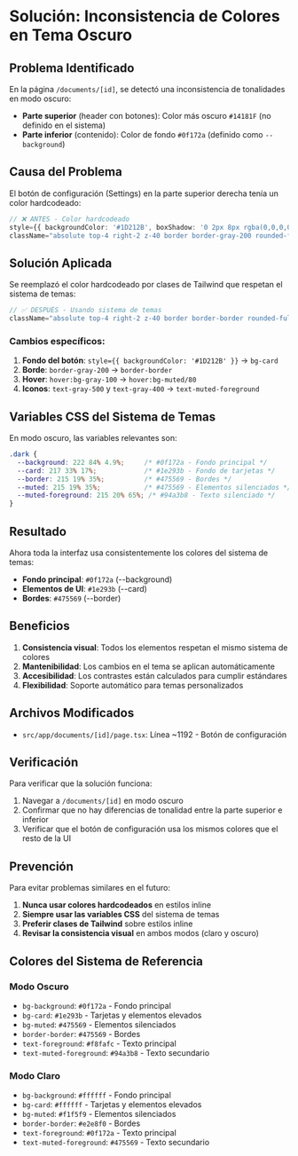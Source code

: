 # Solución: Inconsistencia de Colores en Tema Oscuro

## Problema Identificado

En la página `/documents/[id]`, se detectó una inconsistencia de tonalidades en modo oscuro:

- **Parte superior** (header con botones): Color más oscuro `#14181F` (no definido en el sistema)
- **Parte inferior** (contenido): Color de fondo `#0f172a` (definido como `--background`)

## Causa del Problema

El botón de configuración (Settings) en la parte superior derecha tenía un color hardcodeado:

```typescript
// ❌ ANTES - Color hardcodeado
style={{ backgroundColor: '#1D212B', boxShadow: '0 2px 8px rgba(0,0,0,0.10)' }}
className="absolute top-4 right-2 z-40 border border-gray-200 rounded-full shadow-lg p-2 hover:bg-gray-100 transition-all flex items-center gap-1"
```

## Solución Aplicada

Se reemplazó el color hardcodeado por clases de Tailwind que respetan el sistema de temas:

```typescript
// ✅ DESPUÉS - Usando sistema de temas
className="absolute top-4 right-2 z-40 border border-border rounded-full shadow-lg p-2 hover:bg-muted/80 transition-all flex items-center gap-1 bg-card"
```

### Cambios específicos:

1. **Fondo del botón**: `style={{ backgroundColor: '#1D212B' }}` → `bg-card`
2. **Borde**: `border-gray-200` → `border-border`
3. **Hover**: `hover:bg-gray-100` → `hover:bg-muted/80`
4. **Iconos**: `text-gray-500` y `text-gray-400` → `text-muted-foreground`

## Variables CSS del Sistema de Temas

En modo oscuro, las variables relevantes son:

```css
.dark {
  --background: 222 84% 4.9%;     /* #0f172a - Fondo principal */
  --card: 217 33% 17%;            /* #1e293b - Fondo de tarjetas */
  --border: 215 19% 35%;          /* #475569 - Bordes */
  --muted: 215 19% 35%;           /* #475569 - Elementos silenciados */
  --muted-foreground: 215 20% 65%; /* #94a3b8 - Texto silenciado */
}
```

## Resultado

Ahora toda la interfaz usa consistentemente los colores del sistema de temas:

- **Fondo principal**: `#0f172a` (--background)
- **Elementos de UI**: `#1e293b` (--card)
- **Bordes**: `#475569` (--border)

## Beneficios

1. **Consistencia visual**: Todos los elementos respetan el mismo sistema de colores
2. **Mantenibilidad**: Los cambios en el tema se aplican automáticamente
3. **Accesibilidad**: Los contrastes están calculados para cumplir estándares
4. **Flexibilidad**: Soporte automático para temas personalizados

## Archivos Modificados

- `src/app/documents/[id]/page.tsx`: Línea ~1192 - Botón de configuración

## Verificación

Para verificar que la solución funciona:

1. Navegar a `/documents/[id]` en modo oscuro
2. Confirmar que no hay diferencias de tonalidad entre la parte superior e inferior
3. Verificar que el botón de configuración usa los mismos colores que el resto de la UI

## Prevención

Para evitar problemas similares en el futuro:

1. **Nunca usar colores hardcodeados** en estilos inline
2. **Siempre usar las variables CSS** del sistema de temas
3. **Preferir clases de Tailwind** sobre estilos inline
4. **Revisar la consistencia visual** en ambos modos (claro y oscuro)

## Colores del Sistema de Referencia

### Modo Oscuro
- `bg-background`: `#0f172a` - Fondo principal
- `bg-card`: `#1e293b` - Tarjetas y elementos elevados
- `bg-muted`: `#475569` - Elementos silenciados
- `border-border`: `#475569` - Bordes
- `text-foreground`: `#f8fafc` - Texto principal
- `text-muted-foreground`: `#94a3b8` - Texto secundario

### Modo Claro
- `bg-background`: `#ffffff` - Fondo principal
- `bg-card`: `#ffffff` - Tarjetas y elementos elevados
- `bg-muted`: `#f1f5f9` - Elementos silenciados
- `border-border`: `#e2e8f0` - Bordes
- `text-foreground`: `#0f172a` - Texto principal
- `text-muted-foreground`: `#475569` - Texto secundario 